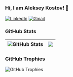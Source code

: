 ### Hi, I am Aleksey Kostov! 👋
 


[![LinkedIn](https://img.shields.io/badge/-LinkedIn-0e76a8?style=flat-square&logo=Linkedin&logoColor=white)](https://www.linkedin.com/in/aleksey-kostov-b09249198/) 
[![Gmail](https://img.shields.io/badge/-Gmail-c14438?style=flat&logo=Gmail&logoColor=white)](mailto:kostovalekseyrex@gmail.com)

### GitHub Stats

| <img align="center" src="https://github-readme-stats.vercel.app/api?username=Aleksey-Kostov&count_private=true&show_icons=true&include_all_commits=true&hide_border=true&hide=contribs" alt="GitHub Stats" /> | <img align="center" src="https://github-readme-stats.vercel.app/api/top-langs/?username=Aleksey-Kostov&layout=compact&hide_border=true" /> |
| ------------- | ------------- |

### GitHub Trophies

<img align="center" src="https://github-profile-trophy.vercel.app/?username=Aleksey-Kostov&rank=-C,-B" alt="GitHub Trophies" />
